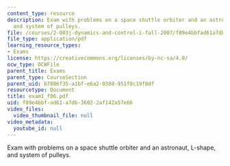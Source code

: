 ```yaml
---
content_type: resource
description: Exam with problems on a space shuttle orbiter and an astronaut, L-shape,
  and system of pulleys.
file: /courses/2-003j-dynamics-and-control-i-fall-2007/f89e4bbfad61a7db36022af142a57e66_exam1_f06.pdf
file_type: application/pdf
learning_resource_types:
- Exams
license: https://creativecommons.org/licenses/by-nc-sa/4.0/
ocw_type: OCWFile
parent_title: Exams
parent_type: CourseSection
parent_uid: b7806f35-a1bf-e6a2-0308-951f8c19f8df
resourcetype: Document
title: exam1_f06.pdf
uid: f89e4bbf-ad61-a7db-3602-2af142a57e66
video_files:
  video_thumbnail_file: null
video_metadata:
  youtube_id: null
---
```

Exam with problems on a space shuttle orbiter and an astronaut, L-shape, and system of pulleys.